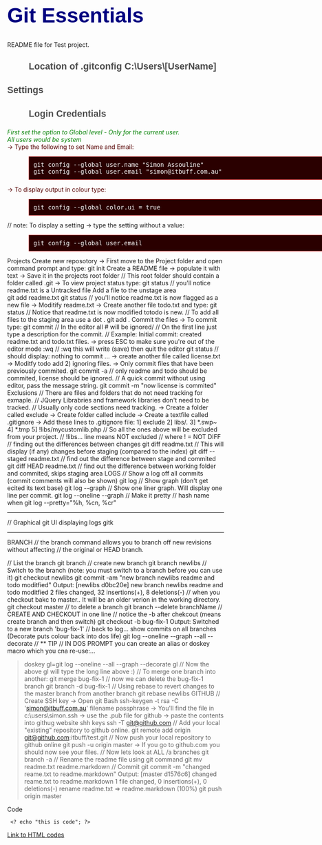 <style type="text/css">
h1 {
	font-family: "Trebuchet MS", Arial, Helvetica, sans-serif;
	font-size: 36pt;
	font-weight: bold;
	color: #000080;
}
h2 {
	font-family: "Trebuchet MS", Arial, Helvetica, sans-serif;
	font-size: 16pt;
	color: #4D4D4D;
}
h3 {
	font-family: "Trebuchet MS", Arial, Helvetica, sans-serif;
	font-size: 16pt;
	color: #4D4D4D;
	text-indent: 50px;
}


.code {
	border: thin solid #AA0000;
	padding: 10px;
	background-color: #2A0000;
	color: #FFF;
	font-family: "Lucida Console", Monaco, monospace;
	font-size: 14px;
	margin-left: 50px;
	width: 700px;
}
.instruction {
	color: #500;
}

.comment {
	color: #008000;
	font-style: italic;
}
</style>
</head>

<h1>Git Essentials</h1>
<p>README file for Test project.</p>

<h3>Location of .gitconfig  C:\Users\[UserName]</h3>
<h2>Settings</h2>
<h3> Login Credentials
</h3>
<div class="comment">First set the option to Global level - Only for the current user.<br>
   All users would be system
</div>
  </span><span class="instruction">-> Type the following to set Name and Email:</span><br /></p>
<div class="code">
git config --global user.name "Simon Assouline"<br>
git config --global user.email "simon@itbuff.com.au"
</div>
<p class="instruction">-> To display output in colour type:  </p>
<div class="code">git config --global color.ui = true</div>
<p>// note: To display a setting 
  -> type the setting without a value:
<div class="code">git config --global user.email</div>
  
  Projects
  Create new reposotory
  -> First move to the Project folder and open command prompt and type:
  git init
  Create a README file 
  -> populate it with text
  -> Save it in the projects root folder 
  // This root folder should contain a folder called .git
  -> To view project status type:
  git status
  // you'll notice readme.txt is a Untracked file
  Add a file to the unstage area	
  git add readme.txt
  git status
  // you'll notice readme.txt is now flagged as a new file
  -> Moditify readme.txt
  -> Create another file todo.txt and type:
  git status
  // Notice that readme.txt is now modified totodo is new.
  // To add all files to the staging area use a dot .
  git add .
  Commit the files
  -> To commit type:
  git commit
  // In the editor all # will be ignored/
  // On the first line just type a description for the commit.
  // Example: Initial commit: created readme.txt and todo.txt files.
  -> press ESC to make sure you're out of the editor mode
  :wq
  // :wq this will write (save) then quit the editor
  git status
  // should display: nothing to commit ...
  -> create another file called license.txt
  -> Moditfy todo add 2) ignoring files.
  -> Only commit files that have been previously commited.
  git commit -a
  // only readme and todo should be commited, license should be ignored.
  // A quick commit without using editor, pass the message string.
  git commit -m "now license is commited"
  Exclusions
  // There are files and folders that do not need tracking for exmaple.
  // JQuery Librabries and framework libraries don't need to be tracked.
  // Usually only code sections need tracking.
  -> Create a folder called exclude
  -> Create folder called include
  -> Create a textfile called .gitignore
  -> Add these lines to .gitignore file:
  1] exclude
  2] libs/*.*
  3] *.swp~
  4] *.tmp
  5] !libs/mycustomlib.php
  // So all the ones above will be excluded from your project.
  // !libs... line means NOT excluded
  // where ! = NOT
  DIFF
  // finding out the differences between changes
  git diff readme.txt
  // This will display (if any) changes before staging (compared to the index)
  git diff --staged readme.txt
  // find out the difference between stage and commited
  git diff HEAD readme.txt
  // find out the difference between working folder and commited, skips staging area
  LOGS
  // Show a log off all commits (commit comments will also be shown)
  git log
  // Show graph (don't get ecited its text base)
  git log --graph
  // Show one liner graph. Will display one line per commit.
  git log --oneline --graph
  // Make it pretty
  //               hash name when
  git log --pretty="%h, %cn, %cr"
  ****
  // Graphical git UI displaying logs
  gitk  
  ****
  BRANCH
  // the branch command allows you to branch off new revisions without affecting 
  // the original or HEAD branch.
  
  // List the branch
  git branch
  // create new branch
  git branch newlibs
  // Switch to the branch (note: you must switch to a branch before you can use it)
  git checkout newlibs
  git commit -am "new branch newlibs readme and todo moditfied"
  Output:
  [newlibs d0bc20e] new branch newlibs readme and todo moditfied
  2 files changed, 32 insertions(+), 8 deletions(-)
  // when you checkout bakc to master.. It will be an older verion in the working directory.
  git checkout master
  // to delete a branch
  git branch --delete branchName
  // CREATE AND CHECKOUT in one line
  // notice the -b after chekcout (means create branch and then switch)
  git checkout -b bug-fix-1
  Output:
  Switched to a new branch 'bug-fix-1'
  // back to log... show commits on all branches (Decorate puts colour back into dos life)
  git log --oneline --graph --all --decorate
  // ** TIP
  // IN DOS PROMPT you can create an alias or doskey macro which you cna re-use:...
  > doskey gl=git log --oneline --all --graph --decorate
  > gl
  // Now the above gl will type the long line above :)
  // To merge one branch into another:
  git merge bug-fix-1
  // now we can delete the bug-fix-1 branch
  git branch -d bug-fix-1
  // Using rebase to revert changes to the master branch from another branch
  git rebase newlibs
  GITHUB
  // Create SSH key
  -> Open git Bash
  > ssh-keygen -t rsa -C 'simon@itbuff.com.au'
  > filename
  > passphrase
  -> You'll find the file in c:\users\simon\.ssh
  -> use the .pub file for github
  -> paste the contents into githug website shh keys
  > ssh -T git@github.com
  // Add your local "existing" repository to github online.
  > git remote add origin git@github.com:itbuff/test.git
  // Now push your local repository to github online
  > git push -u origin master
  -> If you go to github.com you should now see your files.
  // Now lets look at ALL /a branches
  > git branch -a
  // Rename the readme file using git command 
  > git mv readme.txt readme.markdown
  // Commit
  > git commit -m "changed reame.txt to readme.markdown"
  Output:
  [master d1576c6] changed reame.txt to readme.markdown
  1 file changed, 0 insertions(+), 0 deletions(-)
  rename readme.txt => readme.markdown (100%)
  > git push origin master</p>
<p>Code</p>
<code> &#60;? echo "this is code"; ?&#62; </code>

<p><a href="http://www.ascii.cl/htmlcodes.htm">Link to HTML codes</a></p>
